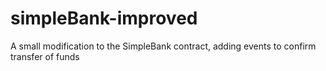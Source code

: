 # simpleBank-improved
A small modification to the SimpleBank contract, adding events to confirm transfer of funds

